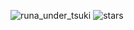 ![runa_under_tsuki](https://cdn.jsdelivr.net/gh/sakurakouji-luna/pic@main/web/wallpaper/runa_under_tsuki.jpg)
![stars](https://cdn.jsdelivr.net/gh/sakurakouji-luna/pic@main/web/wallpaper/stars.png)